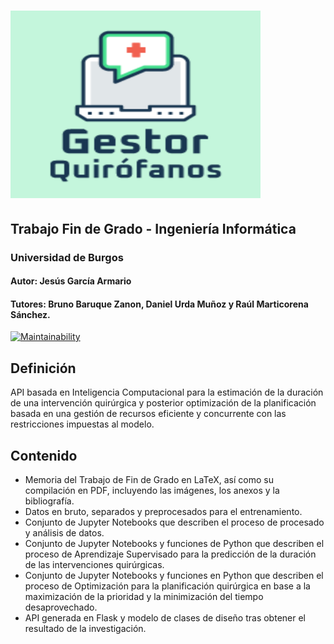 # <img src="logo.png" alt="Logo Gestor de Quirófanos" style="height: 300px; width:400px;"/>
## Trabajo Fin de Grado - Ingeniería Informática
### Universidad de Burgos
#### Autor: Jesús García Armario
#### Tutores: Bruno Baruque Zanon, Daniel Urda Muñoz y Raúl Marticorena Sánchez.
[![Maintainability](https://api.codeclimate.com/v1/badges/eed3c55e1a5f27911913/maintainability)](https://codeclimate.com/github/jesgararm/GestorQuirofanos/maintainability)


## Definición
API basada en Inteligencia Computacional para la estimación de la duración de una intervención quirúrgica y posterior optimización de la planificación basada en una gestión de recursos eficiente y concurrente con las restricciones impuestas al modelo.

## Contenido
- Memoria del Trabajo de Fin de Grado en LaTeX, así como su compilación en PDF, incluyendo las imágenes, los anexos y la bibliografía.
- Datos en bruto, separados y preprocesados para el entrenamiento.
- Conjunto de Jupyter Notebooks que describen el proceso de procesado y análisis de datos.
- Conjunto de Jupyter Notebooks y funciones de Python que describen el proceso de Aprendizaje Supervisado para la predicción de la duración de las intervenciones quirúrgicas.
- Conjunto de Jupyter Notebooks y funciones en Python que describen el proceso de Optimización para la planificación quirúrgica en base a la maximización de la prioridad y la minimización del tiempo desaprovechado.
- API generada en Flask y modelo de clases de diseño tras obtener el resultado de la investigación.
